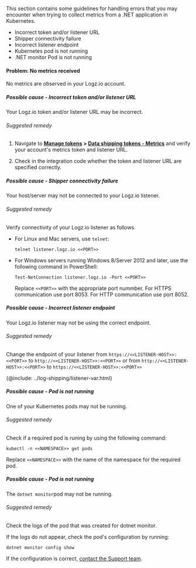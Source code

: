 This section contains some guidelines for handling errors that you may encounter when trying to collect metrics from a .NET application in Kubernetes.

* Incorrect token and/or listener URL
* Shipper connectivity failure
* Incorrect listener endpoint
* Kubernetes pod is not running
* .NET monitor Pod is not running


#### Problem: No metrics received

No metrics are observed in your Logz.io account.

##### Possible cause - Incorrect token and/or listener URL

Your Logz.io token and/or listener URL may be incorrect.

###### Suggested remedy


1. Navigate to  **[Manage tokens](https://app.logz.io/#/dashboard/settings/manage-tokens/shared) > [Data shipping tokens - Metrics](https://app.logz.io/#/dashboard/settings/manage-tokens/data-shipping?product=metrics)** and verify your account's metrics token and listener URL.

2. Check in the integration code whether the token and listener URL are specified correctly.

##### Possible cause - Shipper connectivity failure

Your host/server may not be connected to your Logz.io listener.


###### Suggested remedy


Verify connectivity of your Logz.io listener as follows.

* For Linux and Mac servers, use `telnet`:

  ```shell
  telnet listener.logz.io <<PORT>>
  ```


* For Windows servers running Windows 8/Server 2012 and later, use the following command in PowerShell:

  ```shell
  Test-NetConnection listener.logz.io -Port <<PORT>>
  ```

  Replace `<<PORT>>` with the appropriate port nummber. For HTTPS communication use port 8053. For HTTP communication use port 8052.


##### Possible cause - Incorrect listener endpoint

Your Logz.io listener may not be using the correct endpoint.

###### Suggested remedy


Change the endpoint of your listener from `https://<<LISTENER-HOST>>:<<PORT>>` to `http://<<LISTENER-HOST>>:<<PORT>>` or from `http://<<LISTENER-HOST>>:<<PORT>>` to `https://<<LISTENER-HOST>>:<<PORT>>`


{@include: ../log-shipping/listener-var.html}



##### Possible cause - Pod is not running

One of your Kubernetes pods may not be running.

###### Suggested remedy


Check if a required pod is runing by using the following command:

```shell
kubectl -n <<NAMESPACE>> get pods
```

Replace `<<NAMESPACE>>` with the name of the namespace for the required pod.

##### Possible cause - Pod is not running

The `dotnet monitor`pod may not be running.

###### Suggested remedy


Check the logs of the pod that was created for dotnet monitor.

If the logs do not appear, check the pod's configuration by running:

```shell
dotnet monitor config show
```

If the configuration is correct, <a class="intercom-launch" href="mailto:help@logz.io">contact the Support team</a>.


